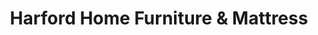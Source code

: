 ---
title: "Harford Home Furniture & Mattress"
url: /churchville/harford-home-furniture-und-mattress/
shop: Möbel
---